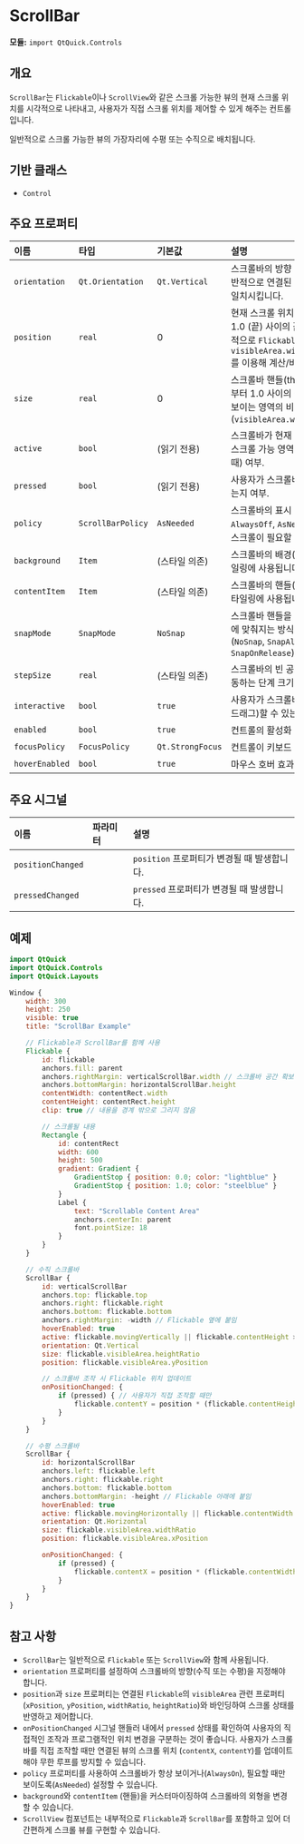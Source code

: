 # ScrollBar

**모듈:** `import QtQuick.Controls`

## 개요

`ScrollBar`는 `Flickable`이나 `ScrollView`와 같은 스크롤 가능한 뷰의 현재 스크롤 위치를 시각적으로 나타내고, 사용자가 직접 스크롤 위치를 제어할 수 있게 해주는 컨트롤입니다.

일반적으로 스크롤 가능한 뷰의 가장자리에 수평 또는 수직으로 배치됩니다.

## 기반 클래스

*   `Control`

## 주요 프로퍼티

| 이름             | 타입            | 기본값          | 설명                                                                                                                                 |
| :--------------- | :-------------- | :-------------- | :----------------------------------------------------------------------------------------------------------------------------------- |
| `orientation`    | `Qt.Orientation`| `Qt.Vertical`   | 스크롤바의 방향 (수직 또는 수평). 일반적으로 연결된 뷰의 스크롤 방향과 일치시킵니다.                                                    |
| `position`       | `real`          | 0               | 현재 스크롤 위치. 0.0 (시작) 부터 1.0 (끝) 사이의 값을 가집니다. 일반적으로 `Flickable`의 `contentX/Y`와 `visibleArea.width/heightRatio`를 이용해 계산/바인딩합니다. |
| `size`           | `real`          | 0               | 스크롤바 핸들(thumb)의 크기. 0.0 부터 1.0 사이의 값을 가지며, 뷰에서 보이는 영역의 비율을 나타냅니다. (`visibleArea.width/heightRatio`)           |
| `active`         | `bool`          | (읽기 전용)     | 스크롤바가 현재 활성 상태인지 (예: 스크롤 가능 영역이 뷰 크기보다 클 때) 여부.                                                              |
| `pressed`        | `bool`          | (읽기 전용)     | 사용자가 스크롤바 핸들을 누르고 있는지 여부.                                                                                             |
| `policy`         | `ScrollBarPolicy`| `AsNeeded`      | 스크롤바의 표시 정책 (`AlwaysOn`, `AlwaysOff`, `AsNeeded`). `AsNeeded`는 스크롤이 필요할 때만 표시합니다.                                        |
| `background`     | `Item`          | (스타일 의존)   | 스크롤바의 배경(트랙) 아이템. 스타일링에 사용됩니다.                                                                                   |
| `contentItem`    | `Item`          | (스타일 의존)   | 스크롤바의 핸들(thumb) 아이템. 스타일링에 사용됩니다.                                                                                    |
| `snapMode`       | `SnapMode`      | `NoSnap`        | 스크롤바 핸들을 놓았을 때 특정 위치에 맞춰지는 방식을 결정합니다 (`NoSnap`, `SnapAlways`, `SnapOnRelease`).                                     |
| `stepSize`       | `real`          | (스타일 의존)   | 스크롤바의 빈 공간을 클릭했을 때 이동하는 단계 크기 (0.0 ~ 1.0).                                                                         |
| `interactive`    | `bool`          | `true`          | 사용자가 스크롤바와 상호작용(클릭, 드래그)할 수 있는지 여부.                                                                                |
| `enabled`        | `bool`          | `true`          | 컨트롤의 활성화 상태.                                                                                                                |
| `focusPolicy`    | `FocusPolicy`   | `Qt.StrongFocus`| 컨트롤이 키보드 포커스를 받는 방식.                                                                                                    |
| `hoverEnabled`   | `bool`          | `true`          | 마우스 호버 효과 활성화 여부.                                                                                                        |

## 주요 시그널

| 이름             | 파라미터 | 설명                                                  |
| :--------------- | :------- | :---------------------------------------------------- |
| `positionChanged`|          | `position` 프로퍼티가 변경될 때 발생합니다.               |
| `pressedChanged` |          | `pressed` 프로퍼티가 변경될 때 발생합니다.                |

## 예제

```qml
import QtQuick
import QtQuick.Controls
import QtQuick.Layouts

Window {
    width: 300
    height: 250
    visible: true
    title: "ScrollBar Example"

    // Flickable과 ScrollBar를 함께 사용
    Flickable {
        id: flickable
        anchors.fill: parent
        anchors.rightMargin: verticalScrollBar.width // 스크롤바 공간 확보
        anchors.bottomMargin: horizontalScrollBar.height
        contentWidth: contentRect.width
        contentHeight: contentRect.height
        clip: true // 내용을 경계 밖으로 그리지 않음

        // 스크롤될 내용
        Rectangle {
            id: contentRect
            width: 600
            height: 500
            gradient: Gradient {
                GradientStop { position: 0.0; color: "lightblue" }
                GradientStop { position: 1.0; color: "steelblue" }
            }
            Label {
                text: "Scrollable Content Area"
                anchors.centerIn: parent
                font.pointSize: 18
            }
        }
    }

    // 수직 스크롤바
    ScrollBar {
        id: verticalScrollBar
        anchors.top: flickable.top
        anchors.right: flickable.right
        anchors.bottom: flickable.bottom
        anchors.rightMargin: -width // Flickable 옆에 붙임
        hoverEnabled: true
        active: flickable.movingVertically || flickable.contentHeight > flickable.height // 스크롤 중이거나 필요할 때 활성화
        orientation: Qt.Vertical
        size: flickable.visibleArea.heightRatio
        position: flickable.visibleArea.yPosition

        // 스크롤바 조작 시 Flickable 위치 업데이트
        onPositionChanged: {
            if (pressed) { // 사용자가 직접 조작할 때만
                flickable.contentY = position * (flickable.contentHeight - flickable.height)
            }
        }
    }

    // 수평 스크롤바
    ScrollBar {
        id: horizontalScrollBar
        anchors.left: flickable.left
        anchors.right: flickable.right
        anchors.bottom: flickable.bottom
        anchors.bottomMargin: -height // Flickable 아래에 붙임
        hoverEnabled: true
        active: flickable.movingHorizontally || flickable.contentWidth > flickable.width
        orientation: Qt.Horizontal
        size: flickable.visibleArea.widthRatio
        position: flickable.visibleArea.xPosition

        onPositionChanged: {
            if (pressed) {
                flickable.contentX = position * (flickable.contentWidth - flickable.width)
            }
        }
    }
}
```

## 참고 사항

*   `ScrollBar`는 일반적으로 `Flickable` 또는 `ScrollView`와 함께 사용됩니다.
*   `orientation` 프로퍼티를 설정하여 스크롤바의 방향(수직 또는 수평)을 지정해야 합니다.
*   `position`과 `size` 프로퍼티는 연결된 `Flickable`의 `visibleArea` 관련 프로퍼티 (`xPosition`, `yPosition`, `widthRatio`, `heightRatio`)와 바인딩하여 스크롤 상태를 반영하고 제어합니다.
*   `onPositionChanged` 시그널 핸들러 내에서 `pressed` 상태를 확인하여 사용자의 직접적인 조작과 프로그램적인 위치 변경을 구분하는 것이 좋습니다. 사용자가 스크롤바를 직접 조작할 때만 연결된 뷰의 스크롤 위치 (`contentX`, `contentY`)를 업데이트해야 무한 루프를 방지할 수 있습니다.
*   `policy` 프로퍼티를 사용하여 스크롤바가 항상 보이거나(`AlwaysOn`), 필요할 때만 보이도록(`AsNeeded`) 설정할 수 있습니다.
*   `background`와 `contentItem` (핸들)을 커스터마이징하여 스크롤바의 외형을 변경할 수 있습니다.
*   `ScrollView` 컴포넌트는 내부적으로 `Flickable`과 `ScrollBar`를 포함하고 있어 더 간편하게 스크롤 뷰를 구현할 수 있습니다. 